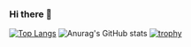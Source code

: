 ### Hi there 👋

<!--
**YYtech15/YYtech15** is a ✨ _special_ ✨ repository because its `README.md` (this file) appears on your GitHub profile.

Here are some ideas to get you started:

- 🔭 I’m currently working on ...
- 🌱 I’m currently learning ...
- 👯 I’m looking to collaborate on ...
- 🤔 I’m looking for help with ...
- 💬 Ask me about ...
- 📫 How to reach me: ...
- 😄 Pronouns: ...
- ⚡ Fun fact: ...
-->
[![Top Langs](https://github-readme-stats.vercel.app/api/top-langs/?username=YYtech15)](https://github.com/anuraghazra/github-readme-stats)
![Anurag's GitHub stats](https://github-readme-stats.vercel.app/api?username=YYtech15&show_icons=true&theme=dark)
[![trophy](https://github-profile-trophy.vercel.app/?username=YYtech15)](https://github.com/ryo-ma/github-profile-trophy)
